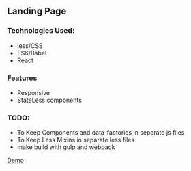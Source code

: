 <h2>Landing Page</h2>
<h3>Technologies Used:</h3>
<ul>
  <li>less/CSS</li>
  <li>ES6/Babel</li>
  <li>React</li>
</ul>

<h3>Features</h3>
<ul>
  <li>Responsive</li>
  <li>StateLess components</li>
</ul>
<h3>TODO:</h3>
<ul>
  <li>To Keep Components and data-factories in separate js files
  <li>To Keep Less Mixins in separate less files
  <li> make build with gulp and webpack</li>
</ul>

<a href="http://rawgit.com/shishirarora3/landing-page/master/index.html" target="_blank">Demo</a>
